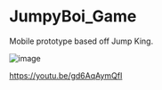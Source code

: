 # JumpyBoi_Game
Mobile prototype based off Jump King.

![image](https://user-images.githubusercontent.com/13463782/177431526-0f3aaca9-eae8-4323-8b25-8acb34196622.png)

https://youtu.be/gd6AqAymQfI
